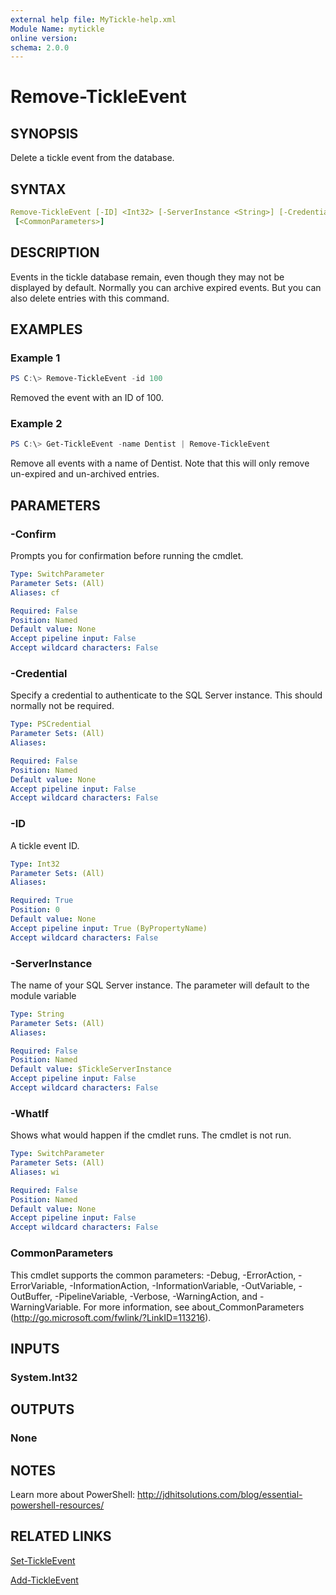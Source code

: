 ```yaml
---
external help file: MyTickle-help.xml
Module Name: mytickle
online version:
schema: 2.0.0
---
```


# Remove-TickleEvent

## SYNOPSIS

Delete a tickle event from the database.

## SYNTAX

```yaml
Remove-TickleEvent [-ID] <Int32> [-ServerInstance <String>] [-Credential <PSCredential>] [-WhatIf] [-Confirm]
 [<CommonParameters>]
```

## DESCRIPTION

Events in the tickle database remain, even though they may not be displayed by default. Normally you can archive expired events. But you can also delete entries with this command.

## EXAMPLES

### Example 1

```powershell
PS C:\> Remove-TickleEvent -id 100
```

Removed the event with an ID of 100.

### Example 2

```powershell
PS C:\> Get-TickleEvent -name Dentist | Remove-TickleEvent
```

Remove all events with a name of Dentist. Note that this will only remove un-expired and un-archived entries.

## PARAMETERS

### -Confirm

Prompts you for confirmation before running the cmdlet.

```yaml
Type: SwitchParameter
Parameter Sets: (All)
Aliases: cf

Required: False
Position: Named
Default value: None
Accept pipeline input: False
Accept wildcard characters: False
```

### -Credential

Specify a credential to authenticate to the SQL Server instance. This should normally not be required.

```yaml
Type: PSCredential
Parameter Sets: (All)
Aliases:

Required: False
Position: Named
Default value: None
Accept pipeline input: False
Accept wildcard characters: False
```

### -ID

A tickle event ID.

```yaml
Type: Int32
Parameter Sets: (All)
Aliases:

Required: True
Position: 0
Default value: None
Accept pipeline input: True (ByPropertyName)
Accept wildcard characters: False
```

### -ServerInstance

The name of your SQL Server instance. The parameter will default to the module variable

```yaml
Type: String
Parameter Sets: (All)
Aliases:

Required: False
Position: Named
Default value: $TickleServerInstance
Accept pipeline input: False
Accept wildcard characters: False
```

### -WhatIf

Shows what would happen if the cmdlet runs. The cmdlet is not run.

```yaml
Type: SwitchParameter
Parameter Sets: (All)
Aliases: wi

Required: False
Position: Named
Default value: None
Accept pipeline input: False
Accept wildcard characters: False
```

### CommonParameters

This cmdlet supports the common parameters: -Debug, -ErrorAction, -ErrorVariable, -InformationAction, -InformationVariable, -OutVariable, -OutBuffer, -PipelineVariable, -Verbose, -WarningAction, and -WarningVariable. For more information, see about_CommonParameters (http://go.microsoft.com/fwlink/?LinkID=113216).

## INPUTS

### System.Int32

## OUTPUTS

### None

## NOTES

Learn more about PowerShell: http://jdhitsolutions.com/blog/essential-powershell-resources/

## RELATED LINKS

[Set-TickleEvent]()

[Add-TickleEvent]()